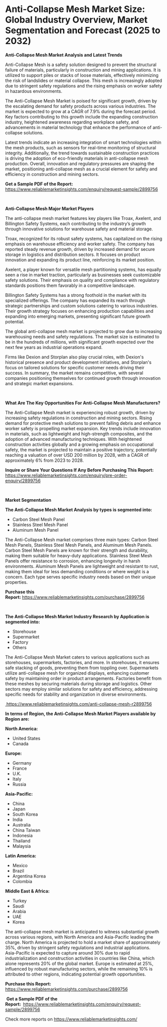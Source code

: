 <p><h1>Anti-Collapse Mesh Market Size: Global Industry Overview, Market Segmentation and Forecast (2025 to 2032)</h1></p><p><strong>Anti-Collapse Mesh Market Analysis and Latest Trends</strong></p>
<p><p>Anti-Collapse Mesh is a safety solution designed to prevent the structural failure of materials, particularly in construction and mining applications. It is utilized to support piles or stacks of loose materials, effectively minimizing the risk of landslides or material collapse. This mesh is increasingly adopted due to stringent safety regulations and the rising emphasis on worker safety in hazardous environments.</p><p>The Anti-Collapse Mesh Market is poised for significant growth, driven by the escalating demand for safety products across various industries. The market is expected to grow at a CAGR of 7.9% during the forecast period. Key factors contributing to this growth include the expanding construction industry, heightened awareness regarding workplace safety, and advancements in material technology that enhance the performance of anti-collapse solutions.</p><p>Latest trends indicate an increasing integration of smart technologies within the mesh products, such as sensors for real-time monitoring of structural integrity. Additionally, the trend towards sustainable construction practices is driving the adoption of eco-friendly materials in anti-collapse mesh production. Overall, innovation and regulatory pressures are shaping the market, positioning anti-collapse mesh as a crucial element for safety and efficiency in construction and mining sectors.</p></p>
<p><strong>Get a Sample PDF of the Report:&nbsp;</strong> <a href="https://www.reliablemarketinsights.com/enquiry/request-sample/2899756?utm_campaign=3559&utm_medium=2&utm_source=Github&utm_content=ia&utm_term=16032025&utm_id=anti-collapse-mesh">https://www.reliablemarketinsights.com/enquiry/request-sample/2899756</a></p>
<p>&nbsp;</p>
<p><strong>Anti-Collapse Mesh Major Market Players</strong></p>
<p><p>The anti-collapse mesh market features key players like Troax, Axelent, and Billington Safety Systems, each contributing to the industry’s growth through innovative solutions for warehouse safety and material storage. </p><p>Troax, recognized for its robust safety systems, has capitalized on the rising emphasis on warehouse efficiency and worker safety. The company has reported steady revenue growth, driven by increased demand for secure storage in logistics and distribution sectors. It focuses on product innovation and expanding its product line, reinforcing its market position.</p><p>Axelent, a player known for versatile mesh partitioning systems, has equally seen a rise in market traction, particularly as businesses seek customizable safety solutions. Their emphasis on quality and compliance with regulatory standards positions them favorably in a competitive landscape.</p><p>Billington Safety Systems has a strong foothold in the market with its specialized offerings. The company has expanded its reach through strategic partnerships and custom solutions catering to various industries. Their growth strategy focuses on enhancing production capabilities and expanding into emerging markets, presenting significant future growth potential.</p><p>The global anti-collapse mesh market is projected to grow due to increasing warehousing needs and safety regulations. The market size is estimated to be in the hundreds of millions, with significant growth expected over the next few years as industrial operations expand.</p><p>Firms like Dexion and Storplan also play crucial roles, with Dexion's historical presence and product development initiatives, and Storplan's focus on tailored solutions for specific customer needs driving their success. In summary, the market remains competitive, with several companies positioning themselves for continued growth through innovation and strategic market expansions.</p></p>
<p>&nbsp;</p>
<p><strong>What Are The Key Opportunities For Anti-Collapse Mesh Manufacturers?</strong></p>
<p><p>The Anti-Collapse Mesh market is experiencing robust growth, driven by increasing safety regulations in construction and mining sectors. Rising demand for protective mesh solutions to prevent falling debris and enhance worker safety is propelling market expansion. Key trends include innovation in materials, such as lightweight and high-strength composites, and the adoption of advanced manufacturing techniques. With heightened construction activities globally and a growing emphasis on occupational safety, the market is projected to maintain a positive trajectory, potentially reaching a valuation of over USD 200 million by 2028, with a CAGR of approximately 6% from 2023 to 2028.</p></p>
<p><strong>Inquire or Share Your Questions If Any Before Purchasing This Report:</strong> <a href="https://www.reliablemarketinsights.com/enquiry/pre-order-enquiry/2899756?utm_campaign=3559&utm_medium=2&utm_source=Github&utm_content=ia&utm_term=16032025&utm_id=anti-collapse-mesh">https://www.reliablemarketinsights.com/enquiry/pre-order-enquiry/2899756</a></p>
<p>&nbsp;</p>
<p><strong>Market Segmentation</strong></p>
<p><strong>The Anti-Collapse Mesh Market Analysis by types is segmented into:</strong></p>
<p><ul><li>Carbon Steel Mesh Panel</li><li>Stainless Steel Mesh Panel</li><li>Aluminum Mesh Panel</li></ul></p>
<p><p>The Anti-Collapse Mesh market comprises three main types: Carbon Steel Mesh Panels, Stainless Steel Mesh Panels, and Aluminum Mesh Panels. Carbon Steel Mesh Panels are known for their strength and durability, making them suitable for heavy-duty applications. Stainless Steel Mesh Panels offer resistance to corrosion, enhancing longevity in harsh environments. Aluminum Mesh Panels are lightweight and resistant to rust, making them ideal for less demanding conditions or where weight is a concern. Each type serves specific industry needs based on their unique properties.</p></p>
<p><strong>Purchase this Report:&nbsp;</strong><a href="https://www.reliablemarketinsights.com/purchase/2899756?utm_campaign=3559&utm_medium=2&utm_source=Github&utm_content=ia&utm_term=16032025&utm_id=anti-collapse-mesh">https://www.reliablemarketinsights.com/purchase/2899756</a></p>
<p>&nbsp;</p>
<p><strong>The Anti-Collapse Mesh Market Industry Research by Application is segmented into:</strong></p>
<p><ul><li>Storehouse</li><li>Supermarket</li><li>Factory</li><li>Others</li></ul></p>
<p><p>The Anti-Collapse Mesh Market caters to various applications such as storehouses, supermarkets, factories, and more. In storehouses, it ensures safe stacking of goods, preventing them from toppling over. Supermarkets utilize anti-collapse mesh for organized displays, enhancing customer safety by maintaining order in product arrangements. Factories benefit from these meshes by securing materials during storage and logistics. Other sectors may employ similar solutions for safety and efficiency, addressing specific needs for stability and organization in diverse environments.</p></p>
<p><a href="https://www.reliablemarketinsights.com/anti-collapse-mesh-r2899756?utm_campaign=3559&utm_medium=2&utm_source=Github&utm_content=ia&utm_term=16032025&utm_id=anti-collapse-mesh">&nbsp;https://www.reliablemarketinsights.com/anti-collapse-mesh-r2899756</a></p>
<p><strong>In terms of Region, the Anti-Collapse Mesh Market Players available by Region are:</strong></p>
<p>
    <p> <strong> North America: </strong>
        <ul>
            <li>United States</li>
            <li>Canada</li>
        </ul>
        </p> 
    <p> <strong> Europe: </strong>
        <ul>
            <li>Germany</li>
            <li>France</li>
            <li>U.K.</li>
            <li>Italy</li>
            <li>Russia</li>
        </ul>
        </p> 
    <p> <strong> Asia-Pacific: </strong>
        <ul>
            <li>China</li>
            <li>Japan</li>
            <li>South Korea</li>
            <li>India</li>
            <li>Australia</li>
            <li>China Taiwan</li>
            <li>Indonesia</li>
            <li>Thailand</li>
            <li>Malaysia</li>
        </ul>
        </p> 
    <p> <strong> Latin America: </strong>
        <ul>
            <li>Mexico</li>
            <li>Brazil</li>
            <li>Argentina Korea</li>
            <li>Colombia</li>
        </ul>
        </p> 
    <p> <strong> Middle East & Africa: </strong>
        <ul>
            <li>Turkey</li>
            <li>Saudi</li>
            <li>Arabia</li>
            <li>UAE</li>
            <li>Korea</li>
        </ul>
    </p>
    </p>
<p><p>The anti-collapse mesh market is anticipated to witness substantial growth across various regions, with North America and Asia-Pacific leading the charge. North America is projected to hold a market share of approximately 35%, driven by stringent safety regulations and industrial applications. Asia-Pacific is expected to capture around 30% due to rapid industrialization and construction activities in countries like China, which alone represents 20% of the global market. Europe is estimated at 25%, influenced by robust manufacturing sectors, while the remaining 10% is attributed to other regions, indicating potential growth opportunities.</p></p>
<p><strong>Purchase this Report: </strong><a href="https://www.reliablemarketinsights.com/purchase/2899756?utm_campaign=3559&utm_medium=2&utm_source=Github&utm_content=ia&utm_term=16032025&utm_id=anti-collapse-mesh">https://www.reliablemarketinsights.com/purchase/2899756</a></p>
<p>&nbsp;<strong>Get a Sample PDF of the Report:&nbsp;&nbsp;</strong><a href="https://www.reliablemarketinsights.com/enquiry/request-sample/2899756?utm_campaign=3559&utm_medium=2&utm_source=Github&utm_content=ia&utm_term=16032025&utm_id=anti-collapse-mesh">https://www.reliablemarketinsights.com/enquiry/request-sample/2899756</a></p>
<p><strong></strong></p>
<p>Check more reports on <a href="https://www.reliablemarketinsights.com/?utm_campaign=3559&utm_medium=2&utm_source=Github&utm_content=ia&utm_term=16032025&utm_id=anti-collapse-mesh">https://www.reliablemarketinsights.com/</a></p>
